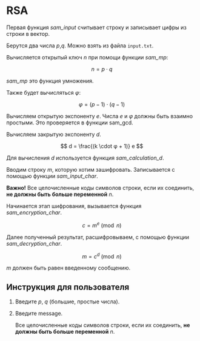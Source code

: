 # RSA

Первая функция *sam_input* считывает строку и записывает цифры из строки в вектор. 

Берутся два числа _p_,_q_. Можно взять из файла `input.txt`.

Вычисляется открытый ключ _n_ при помощи функции *sam_mp*:
    
  $$  n = p \cdot q $$

*sam_mp* это функция умножения.

Также будет вычисляться _φ_:

  $$  φ = (p - 1) \cdot (q - 1) $$

Вычисляем открытую экспоненту _e_. Числа _e_ и _φ_ должны быть взаимно простыми. Это проверяется в функции sam_gcd.

Вычисляем закрытую экспоненту _d_. 

   $$ d = \frac{(k \cdot φ + 1)} e $$

Для вычисления _d_ используется функция *sam_calculation_d*.

Вводим строку _m_, которую хотим зашифровать. Записывается с помощью функции *sam_input_char*.

**Важно!** Все целочисленные коды символов строки, если их соединить, **не должны быть больше переменной** _n_.

Начинается этап шифрования, вызывается функция *sam_encryption_char*.

  $$ c = m^e \pmod{n} $$


Далее полученный результат, расшифровываем, с помощью функции *sam_decryption_char*.

$$ m = c^d \pmod{n} $$

_m_ должен быть равен введенному сообщению.


## Инструкция для пользователя
1. Введите _p_, _q_ (большие, простые числа). 
2. Введите message. 

    Все целочисленные коды символов строки, если их соединить, **не должны быть больше переменной** _n_.